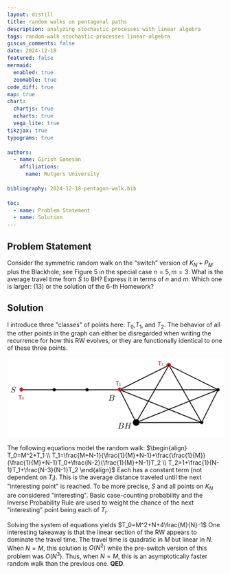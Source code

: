 ```yaml
---
layout: distill
title: random walks on pentagonal paths
description: analyzing stochastic processes with linear algebra
tags: random-walk stochastic-processes linear-algebra
giscus_comments: false
date: 2024-12-18
featured: false
mermaid:
  enabled: true
  zoomable: true
code_diff: true
map: true
chart:
  chartjs: true
  echarts: true
  vega_lite: true
tikzjax: true
typograms: true

authors:
  - name: Girish Ganesan
    affiliations: 
      name: Rutgers University

bibliography: 2024-12-18-pentagon-walk.bib

toc:
  - name: Problem Statement
  - name: Solution
---
```


## Problem Statement
Consider the symmetric random walk on the “switch” version of $K_N+P_M$ plus the Blackhole; see Figure 5 in the special case $n=5,m=3$. What is the average travel time from $S$ to BH? Express it in terms of $n$ and $m$. Which one is larger: (13) or the solution of the 6-th Homework?

## Solution
I introduce three "classes" of points here: $T_0$,$T_1$, and $T_2$. The behavior of all the other points in the graph can either be disregarded when writing the recurrence for how this RW evolves, or they are functionally identical to one of these three points.

<!-- \includegraphics[scale=0.4]{SwitchRW.PNG} -->
<img src='../assets/img/pentagon-walk/SwitchRW.PNG'/>

The following equations model the random walk:
$\begin{align}
  T_0=M^2+T_1 \\
  T_1=\frac{M+N-1}{\frac{1}{M}+N-1}+\frac{\frac{1}{M}}{\frac{1}{M}+N-1}T_0+\frac{N-2}{\frac{1}{M}+N-1}T_2 \\
  T_2=1+\frac{1}{N-1}T_1+\frac{N-3}{N-1}T_2
\end{align}$
Each has a constant term (not dependent on $T_i$). This is the average distance traveled until the next "interesting point" is reached. To be more precise, $S$ and all points on $K_N$ are considered "interesting". Basic case-counting probability and the Inverse Probability Rule are used to weight the chance of the next "interesting" point being each of $T_i$.

Solving the system of equations yields $T_0=M^2+N+4\frac{M}{N}-1$
One interesting takeaway is that the linear section of the RW appears to dominate the travel time. The travel time is quadratic in $M$ but linear in $N$. When $N=M$, this solution is $O(N^2)$ while the pre-switch version of this problem was $O(N^3)$. Thus, when $N=M$, this is an asymptotically faster random walk than the previous one. **QED**.